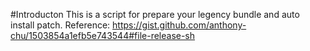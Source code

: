 #Introducton
This is a script for prepare your legency bundle and auto install patch.
Reference: https://gist.github.com/anthony-chu/1503854a1efb5e743544#file-release-sh
